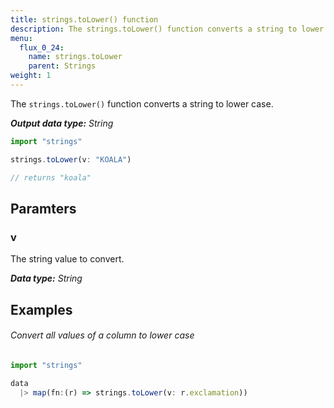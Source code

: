 ```yaml
---
title: strings.toLower() function
description: The strings.toLower() function converts a string to lower case.
menu:
  flux_0_24:
    name: strings.toLower
    parent: Strings
weight: 1
---
```


The `strings.toLower()` function converts a string to lower case.

_**Output data type:** String_

```js
import "strings"

strings.toLower(v: "KOALA")

// returns "koala"
```

## Paramters

### v
The string value to convert.

_**Data type:** String_

## Examples

###### Convert all values of a column to lower case
```js
import "strings"

data
  |> map(fn:(r) => strings.toLower(v: r.exclamation))
```

